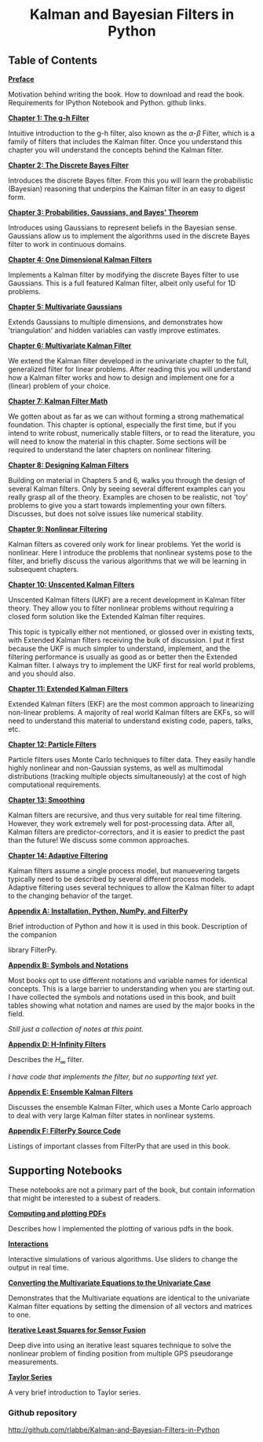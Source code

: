 <center><h1>Kalman and Bayesian Filters in Python</h1></center>

<p>

<p>

## Table of Contents

[**Preface**](./00-Preface.ipynb)

Motivation behind writing the book. How to download and read the book. Requirements for IPython Notebook and Python. github links.

[**Chapter 1: The g-h Filter**](./01-g-h-filter.ipynb)

Intuitive introduction to the g-h filter, also known as the $\alpha$-$\beta$ Filter, which is a family of filters that includes the Kalman filter. Once you understand this chapter you will understand the concepts behind the Kalman filter.

[**Chapter 2: The Discrete Bayes Filter**](./02-Discrete-Bayes.ipynb)

Introduces the discrete Bayes filter. From this you will learn the probabilistic (Bayesian) reasoning that underpins the Kalman filter in an easy to digest form.

[**Chapter 3: Probabilities, Gaussians, and Bayes' Theorem**](./03-Gaussians.ipynb)

Introduces using Gaussians to represent beliefs in the Bayesian sense. Gaussians allow us to implement the algorithms used in the discrete Bayes filter to work in continuous domains.

[**Chapter 4: One Dimensional Kalman Filters**](./04-One-Dimensional-Kalman-Filters.ipynb)

Implements a Kalman filter by modifying the discrete Bayes filter to use Gaussians. This is a full featured Kalman filter, albeit only useful for 1D problems.

[**Chapter 5: Multivariate Gaussians**](./05-Multivariate-Gaussians.ipynb)

Extends Gaussians to multiple dimensions, and demonstrates how 'triangulation' and hidden variables can vastly improve estimates.

[**Chapter 6: Multivariate Kalman Filter**](./06-Multivariate-Kalman-Filters.ipynb)

We extend the Kalman filter developed in the univariate chapter to the full, generalized filter for linear problems. After reading this you will understand how a Kalman filter works and how to design and implement one for a (linear) problem of your choice.

[**Chapter 7: Kalman Filter Math**](./07-Kalman-Filter-Math.ipynb)

We gotten about as far as we can without forming a strong mathematical foundation. This chapter is optional, especially the first time, but if you intend to write robust, numerically stable filters, or to read the literature, you will need to know the material in this chapter. Some sections will be required to understand the later chapters on nonlinear filtering.

[**Chapter 8: Designing Kalman Filters**](./08-Designing-Kalman-Filters.ipynb)

Building on material in Chapters 5 and 6, walks you through the design of several Kalman filters. Only by seeing several different examples can you really grasp all of the theory. Examples are chosen to be realistic, not 'toy' problems to give you a start towards implementing your own filters. Discusses, but does not solve issues like numerical stability.

[**Chapter 9: Nonlinear Filtering**](./09-Nonlinear-Filtering.ipynb)

Kalman filters as covered only work for linear problems. Yet the world is nonlinear. Here I introduce the problems that nonlinear systems pose to the filter, and briefly discuss the various algorithms that we will be learning in subsequent chapters.

[**Chapter 10: Unscented Kalman Filters**](./10-Unscented-Kalman-Filter.ipynb)

Unscented Kalman filters (UKF) are a recent development in Kalman filter theory. They allow you to filter nonlinear problems without requiring a closed form solution like the Extended Kalman filter requires.

This topic is typically either not mentioned, or glossed over in existing texts, with Extended Kalman filters receiving the bulk of discussion. I put it first because the UKF is much simpler to understand, implement, and the filtering performance is usually as good as or better then the Extended Kalman filter. I always try to implement the UKF first for real world problems, and you should also.

[**Chapter 11: Extended Kalman Filters**](./11-Extended-Kalman-Filters.ipynb)

Extended Kalman filters (EKF) are the most common approach to linearizing non-linear problems. A majority of real world Kalman filters are EKFs, so will need to understand this material to understand existing code, papers, talks, etc.

[**Chapter 12: Particle Filters**](./12-Particle-Filters.ipynb)

Particle filters uses Monte Carlo techniques to filter data. They easily handle highly nonlinear and non-Gaussian systems, as well as multimodal distributions (tracking multiple objects simultaneously) at the cost of high computational requirements.

[**Chapter 13: Smoothing**](./13-Smoothing.ipynb)

Kalman filters are recursive, and thus very suitable for real time filtering. However, they work extremely well for post-processing data. After all, Kalman filters are predictor-correctors, and it is easier to predict the past than the future! We discuss some common approaches.

[**Chapter 14: Adaptive Filtering**](./14-Adaptive-Filtering.ipynb)

Kalman filters assume a single process model, but manuevering targets typically need to be described by several different process models. Adaptive filtering uses several techniques to allow the Kalman filter to adapt to the changing behavior of the target.

[**Appendix A: Installation, Python, NumPy, and FilterPy**](./Appendix-A-Installation.ipynb)

Brief introduction of Python and how it is used in this book. Description of the companion

library FilterPy.

[**Appendix B: Symbols and Notations**](./Appendix-B-Symbols-and-Notations.ipynb)

Most books opt to use different notations and variable names for identical concepts. This is a large barrier to understanding when you are starting out. I have collected the symbols and notations used in this book, and built tables showing what notation and names are used by the major books in the field.

*Still just a collection of notes at this point.*

[**Appendix D: H-Infinity Filters**](./Appendix-D-HInfinity-Filters.ipynb)

Describes the $H_\infty$ filter.

*I have code that implements the filter, but no supporting text yet.*

[**Appendix E: Ensemble Kalman Filters**](./Appendix-E-Ensemble-Kalman-Filters.ipynb)

Discusses the ensemble Kalman Filter, which uses a Monte Carlo approach to deal with very large Kalman filter states in nonlinear systems.

[**Appendix F: FilterPy Source Code**](./Appendix-F-Filterpy-Code.ipynb)

Listings of important classes from FilterPy that are used in this book.

## Supporting Notebooks

These notebooks are not a primary part of the book, but contain information that might be interested to a subest of readers.

[**Computing and plotting PDFs**](./Supporting_Notebooks/Computing_and_plotting_PDFs.ipynb)

Describes how I implemented the plotting of various pdfs in the book.

[**Interactions**](./Supporting_Notebooks/Interactions.ipynb)

Interactive simulations of various algorithms. Use sliders to change the output in real time.

[**Converting the Multivariate Equations to the Univariate Case**](./Supporting_Notebooks/Converting-Multivariate-Equations-to-Univariate.ipynb)

Demonstrates that the Multivariate equations are identical to the univariate Kalman filter equations by setting the dimension of all vectors and matrices to one.

[**Iterative Least Squares for Sensor Fusion**](./Supporting_Notebooks/Iterative-Least-Squares-for-Sensor-Fusion.ipynb)

Deep dive into using an iterative least squares technique to solve the nonlinear problem of finding position from multiple GPS pseudorange measurements.

[**Taylor Series**](./Supporting_Notebooks/Taylor-Series.ipynb)

A very brief introduction to Taylor series.

### Github repository

http://github.com/rlabbe/Kalman-and-Bayesian-Filters-in-Python
